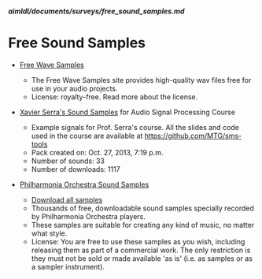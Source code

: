##### aimldl/documents/surveys/free_sound_samples.md

# Free Sound Samples

* [Free Wave Samples](https://freewavesamples.com/)
  * The Free Wave Samples site provides high-quality wav files free for use in your audio projects.
  * License: royalty-free. Read more about the license.

* [Xavier Serra's Sound Samples](http://www.freesound.org/people/xserra/packs/13038) for Audio Signal Processing Course
  * Example signals for Prof. Serra's course. All the slides and code used in the course are available at https://github.com/MTG/sms-tools
  * Pack created on: Oct. 27, 2013, 7:19 p.m.
  * Number of sounds: 33
  * Number of downloads: 1117

* [Philharmonia Orchestra Sound Samples](http://www.philharmonia.co.uk/explore/sound_samples)
  * [Download all samples](http://www.philharmonia.co.uk/assets/audio/samples/all-samples.zip)
  * Thousands of free, downloadable sound samples specially recorded by Philharmonia Orchestra players.
  * These samples are suitable for creating any kind of music, no matter what style.
  * License: You are free to use these samples as you wish, including releasing them as part of a commercial work. The only restriction is they must not be sold or made available 'as is' (i.e. as samples or as a sampler instrument).
